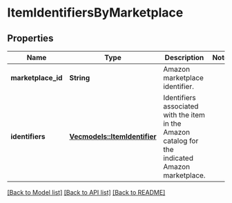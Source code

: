 # ItemIdentifiersByMarketplace

## Properties

Name | Type | Description | Notes
------------ | ------------- | ------------- | -------------
**marketplace_id** | **String** | Amazon marketplace identifier. | 
**identifiers** | [**Vec<models::ItemIdentifier>**](ItemIdentifier.md) | Identifiers associated with the item in the Amazon catalog for the indicated Amazon marketplace. | 

[[Back to Model list]](../README.md#documentation-for-models) [[Back to API list]](../README.md#documentation-for-api-endpoints) [[Back to README]](../README.md)


